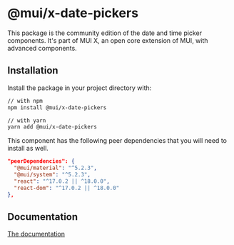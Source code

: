 # @mui/x-date-pickers

This package is the community edition of the date and time picker components.
It's part of MUI X, an open core extension of MUI, with advanced components.

## Installation

Install the package in your project directory with:

```sh
// with npm
npm install @mui/x-date-pickers

// with yarn
yarn add @mui/x-date-pickers
```

This component has the following peer dependencies that you will need to install as well.

```json
"peerDependencies": {
  "@mui/material": "^5.2.3",
  "@mui/system": "^5.2.3",
  "react": "^17.0.2 || ^18.0.0",
  "react-dom": "^17.0.2 || ^18.0.0"
},
```

## Documentation

[The documentation](https://mui.com/x/react-date-pickers/getting-started/)
